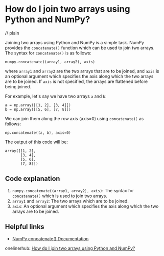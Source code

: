 # How do I join two arrays using Python and NumPy?
// plain

Joining two arrays using Python and NumPy is a simple task. NumPy provides the `concatenate()` function which can be used to join two arrays. The syntax for `concatenate()` is as follows:

```
numpy.concatenate((array1, array2), axis)
```

where `array1` and `array2` are the two arrays that are to be joined, and `axis` is an optional argument which specifies the axis along which the two arrays are to be joined. If `axis` is not specified, the arrays are flattened before being joined.

For example, let's say we have two arrays `a` and `b`:

```
a = np.array([[1, 2], [3, 4]])
b = np.array([[5, 6], [7, 8]])
```

We can join them along the row axis (axis=0) using `concatenate()` as follows:

```
np.concatenate((a, b), axis=0)
```

The output of this code will be:

```
array([[1, 2],
       [3, 4],
       [5, 6],
       [7, 8]])
```

## Code explanation

1. `numpy.concatenate((array1, array2), axis)`: The syntax for `concatenate()` which is used to join two arrays.
2. `array1` and `array2`: The two arrays which are to be joined.
3. `axis`: An optional argument which specifies the axis along which the two arrays are to be joined.

## Helpful links
- [NumPy concatenate() Documentation](https://docs.scipy.org/doc/numpy/reference/generated/numpy.concatenate.html)

onelinerhub: [How do I join two arrays using Python and NumPy?](https://onelinerhub.com/python-scipy/how-do-i-join-two-arrays-using-python-and-numpy-1687062961)